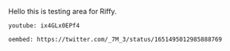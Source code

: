 Hello this is testing area for Riffy.

`youtube: ix4GLx0EPf4`

`oembed: https://twitter.com/_7M_3/status/1651495012985888769`
